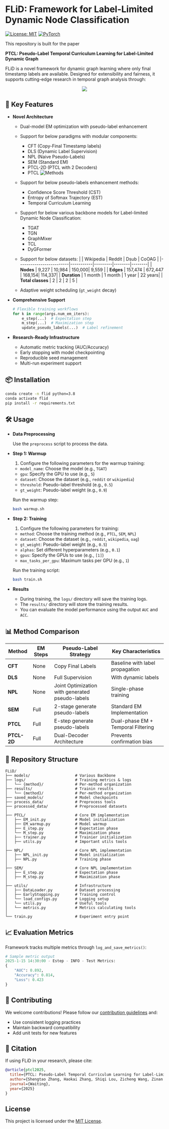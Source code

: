 # FLiD: **F**ramework for **L**abel-L**i**mited **D**ynamic Node Classification
[![License: MIT](https://img.shields.io/badge/License-MIT-yellow.svg)](https://opensource.org/licenses/MIT)
[![PyTorch](https://img.shields.io/badge/PyTorch-%23EE4C2C.svg?logo=PyTorch&logoColor=white)](https://pytorch.org/)

This repository is built for the paper

**PTCL: Pseudo-Label Temporal Curriculum Learning for
Label-Limited Dynamic Graph**

FLiD is a novel framework for dynamic graph learning where only final timestamp labels are available. Designed for extensibility and fairness, it supports cutting-edge research in temporal graph analysis through:

<p align="center">
  <img src='images/overview.png'>
</p>

## 🚀 Key Features
- **Novel Architecture**
  * Dual-model EM optimization with pseudo-label enhancement
  * Support for below paradigms with modular components: 
    * CFT (Copy-Final Timestamp labels) 
    * DLS (Dynamic Label Supervision)
    * NPL (Naive Pseudo-Labels) 
    * SEM (Standard EM) 
    * PTCL-2D (PTCL with 2 Decoders) 
    * PTCL
  ![Methods](images/methods.png)
  * Support for below pseudo-labels enhancement methods:
    * Confidence Score Threshold (CST)
    * Entropy of Softmax Trajectory (EST) 
    * Temporal Curriculum Learning

  * Support for below various backbone models for Label-limited Dynamic Node Classification:
    * TGAT 
    * TGN 
    * GraphMixer
    * TCL
    * DyGFormer 

  * Support for below datasets:
    |                         | Wikipedia | Reddit  | Dsub   | CoOAG  |
    |-------------------------|-----------|---------|--------|--------|
    | **Nodes**               | 9,227     | 10,984  | 150,000| 9,559  |
    | **Edges**               | 157,474   | 672,447 | 168,154| 114,337|
    | **Duration**            | 1 month   | 1 month | 1 year | 22 years|
    | **Total classes**       | 2         | 2       | 2      | 5      |
  * Adaptive weight scheduling (`gt_weight` decay)

- **Comprehensive Support**
  ```python
  # Flexible training workflows
  for k in range(args.num_em_iters):
      e_step(...)  # Expectation step
      m_step(...)  # Maximization step
      update_pseudo_labels(...)  # Label refinement
  ```

- **Research-Ready Infrastructure**
  - Automatic metric tracking (AUC/Accuracy)
  - Early stopping with model checkpointing
  - Reproducible seed management
  - Multi-run experiment support

## 📦 Installation
```bash
conda create -n flid python=3.8
conda activate flid
pip install -r requirements.txt
```

## 🛠 Usage

- **Data Preprocessing**

    Use the `preprocess` script to process the data.

- **Step 1: Warmup**

    1. Configure the following parameters for the warmup training:
    - `model_name`: Choose the model (e.g., `TGAT`)
    - `gpu`: Specify the GPU to use (e.g., `5`)
    - `dataset`: Choose the dataset (e.g., `reddit` or `wikipedia`)
    - `threshold`: Pseudo-label threshold (e.g., `0.5`)
    - `gt_weight`: Pseudo-label weight (e.g., `0.9`)

    Run the warmup step:

    ```bash
    bash warmup.sh
    ```

- **Step 2: Training**

    1. Configure the following parameters for training:
    - `method`: Choose the training method (e.g., `PTCL`, `SEM`, `NPL`)
    - `dataset`: Choose the dataset (e.g., `reddit`, `wikipedia`, `oag`)
    - `gt_weight`: Pseudo-label weight (e.g., `0.5`)
    - `alphas`: Set different hyperparameters (e.g., `0.1`)
    - `gpus`: Specify the GPUs to use (e.g., `[1]`)
    - `max_tasks_per_gpu`: Maximum tasks per GPU (e.g., `1`)

    Run the training script:

    ```bash
    bash train.sh
    ```

- **Results**

    - During training, the `logs/` directory will save the training logs.
    - The `results/` directory will store the training results.
    - You can evaluate the model performance using the output `AUC` and `ACC`.

## 📊 Method Comparison

| Method       | EM Steps | Pseudo-Label Strategy     | Key Characteristics                 |
|--------------|----------|---------------------------|-------------------------------------|
| **CFT**      | None     | Copy Final Labels         | Baseline with label propagation     |
| **DLS**      | None     | Full Supervision          | With dynamic labels             |
| **NPL**      | None     | Joint Optimization with generated pseudo-labels       | Single-phase training               |
| **SEM**      | Full  | 2-stage generate pseudo-labels          | Standard EM Implementation          |
| **PTCL**     | Full     | E-step generate pseudo-labels       | Dual-phase EM + Temporal Filtering  |
| **PTCL-2D**  | Full     | Dual-Decoder Architecture | Prevents confirmation bias          |


## 📂 Repository Structure
```
FLiD/
├── models/                    # Various Backbone
├── logs/                      # Training metrics & logs
│   └── {method}/              # Per-method organization
├── results/                   # Trainin results
│   └── {method}/              # Per-method organization
├── saved_models/              # Model checkpoints
├── process_data/              # Preprocess tools
├── processed_data/            # Preprocessed datasets
│
├── PTCL/                      # Core EM implementation
│   ├── EM_init.py             # Model initialization
│   ├── EM_warmup.py           # Model warmup
│   ├── E_step.py              # Expectation phase
│   └── M_step.py              # Maximization phase
│   ├── trainer.py             # Trainier initialization
│   ├── utils.py               # Important utils tools
│
├── NPL/                       # Core NPL implementation
│   ├── NPL_init.py            # Model initialization
│   ├── NPL.py                 # Training phase
│
├── SEM/                       # Core NPL implementation
│   ├── E_step.py              # Expectation phase
│   ├── M_step.py              # Maximization phase
│
├── utils/                     # Infrastructure
│   ├── DataLoader.py          # Dataset processing
│   ├── EarlyStopping.py       # Training control
│   └── load_configs.py        # Logging setup
│   └── utils.py               # Useful tools
│   └── metrics.py             # Metrics calculating tools
│
└── train.py                   # Experiment entry point
```

## 📈 Evaluation Metrics
Framework tracks multiple metrics through `log_and_save_metrics()`:
```python
# Sample metric output
2025-1-15 14:30:00 - Estep - INFO - Test Metrics:
{
    "AUC": 0.892,
    "Accuracy": 0.814,
    "Loss": 0.423
}
```

## 🤝 Contributing
We welcome contributions! Please follow our [contribution guidelines](CONTRIBUTING.md) and:
- Use consistent logging practices
- Maintain backward compatibility
- Add unit tests for new features

## 📜 Citation
If using FLiD in your research, please cite:
```bibtex
@article{ptcl2025,
  title={PTCL: Pseudo-Label Temporal Curriculum Learning for Label-Limited Dynamic Graph},
  author={Shengtao Zhang, Haokai Zhang, Shiqi Lou, Zicheng Wang, Zinan Zeng, Yilin Wang, Minnan Luo},
  journal={Waiting},
  year={2025}
}
``` 

## License
This project is licensed under the [MIT License](LICENSE).